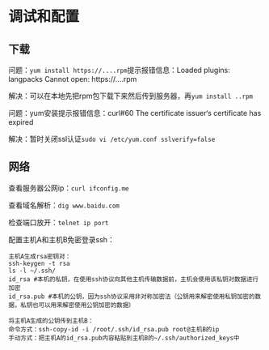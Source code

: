 # 调试和配置

## 下载

问题：`yum install https://....rpm`提示报错信息：Loaded plugins: langpacks Cannot open: https://....rpm

解决：可以在本地先把rpm包下载下来然后传到服务器，再`yum install ..rpm`



问题：yum安装提示报错信息：curl#60 The certificate issuer‘s certificate has expired

解决：暂时关闭ssl认证`sudo vi /etc/yum.conf sslverify=false`

## 网络

查看服务器公网ip：`curl ifconfig.me`

查看域名解析：`dig www.baidu.com`

检查端口放开：`telnet ip port`

配置主机A和主机B免密登录ssh：

```shell
主机A生成rsa密钥对：
ssh-keygen -t rsa
ls -l ~/.ssh/
id_rsa #本机的私钥，在使用ssh协议向其他主机传输数据前，主机会使用该私钥对数据进行加密
id_rsa.pub #本机的公钥，因为ssh协议采用非对称加密法（公钥用来解密使用私钥加密的数据，私钥也可以用来解密使用公钥加密的数据）

将主机A生成的公钥传到主机B：
命令方式：ssh-copy-id -i /root/.ssh/id_rsa.pub root@主机B的ip
手动方式：把主机A的id_rsa.pub内容粘贴到主机B的~/.ssh/authorized_keys中
```

